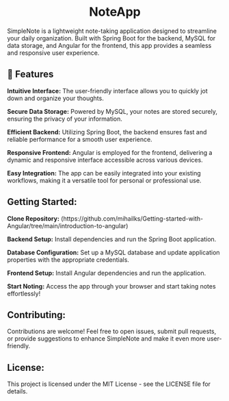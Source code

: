 <h1 align="center" id="title">NoteApp</h1>

<p id="description">SimpleNote is a lightweight note-taking application designed to streamline your daily organization. Built with Spring Boot for the backend, MySQL for data storage, and Angular for the frontend, this app provides a seamless and responsive user experience.</p>


<h2>🧐 Features</h2>

<p><b>Intuitive Interface:</b> The user-friendly interface allows you to quickly jot down and organize your thoughts.</p>
<p><b>Secure Data Storage:</b> Powered by MySQL, your notes are stored securely, ensuring the privacy of your information.</p>
<p><b>Efficient Backend:</b> Utilizing Spring Boot, the backend ensures fast and reliable performance for a smooth user experience.</p>
<p><b>Responsive Frontend:</b> Angular is employed for the frontend, delivering a dynamic and responsive interface accessible across various devices.</p>
<p><b>Easy Integration:</b> The app can be easily integrated into your existing workflows, making it a versatile tool for personal or professional use.</p>

<h2>Getting Started:</h2>

<p><b>Clone Repository:</b> (https://github.com/mihailks/Getting-started-with-Angular/tree/main/introduction-to-angular)</p>
<p><b>Backend Setup:</b> Install dependencies and run the Spring Boot application.</p>
<p><b>Database Configuration:</b> Set up a MySQL database and update application properties with the appropriate credentials.</p>
<p><b>Frontend Setup:</b> Install Angular dependencies and run the application.</p>
<p><b>Start Noting:</b> Access the app through your browser and start taking notes effortlessly!</p>


<h2>Contributing:</h2>
<p>Contributions are welcome! Feel free to open issues, submit pull requests, or provide suggestions to enhance SimpleNote and make it even more user-friendly.</p>


<h2>License:</h2>
<p>This project is licensed under the MIT License - see the LICENSE file for details.</p>

